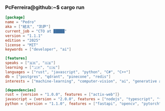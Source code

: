 ### PcFerreira@github:~$ cargo run

```toml
[package]
name = "Pedro"
aka = ["結太", "凯萨"]
current_job = "CTO at █████"
version = "1.1.1"
edition = "2025"
license = "MIT"
keywords = ["developer", "ai"]

[features]
speaks = ["🇧🇷", "🇬🇧"]
learning = ["🇯🇵", "🇨🇳"]
languages = ["rust", "javascript", "python", "C#", "C++"]
db = ["postgres", "qdrant", "pinecone", "redis"]
interests = ["machine-learning", "computer-vision", "ai", "generative ai"]

[dependencies]
rust = {version = "1.0.0", features = ["actix-web"]}
javascript = {version = "2.0.0", features = ["nodejs", "typescript", "fastify"]}
python = {version = "1.1.0", features = ["fastapi", "opencv", "pytorch", "transformers"]}

```


<!--
**PcFerreira/PcFerreira** is a ✨ _special_ ✨ repository because its `README.md` (this file) appears on your GitHub profile.

Here are some ideas to get you started:

- 🔭 I’m currently working on ...
- 🌱 I’m currently learning ...
- 👯 I’m looking to collaborate on ...
- 🤔 I’m looking for help with ...
- 💬 Ask me about ...
- 📫 How to reach me: ...
- 😄 Pronouns: ...
- ⚡ Fun fact: ...
-->
